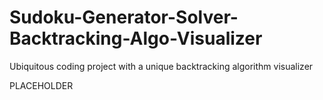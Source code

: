 # Sudoku-Generator-Solver-Backtracking-Algo-Visualizer
Ubiquitous coding project with a unique backtracking algorithm visualizer

PLACEHOLDER
